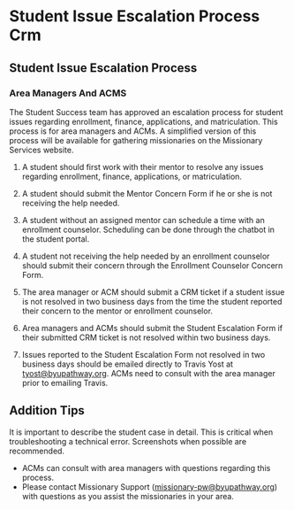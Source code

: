 # Student Issue Escalation Process Crm

## Student Issue Escalation Process

### Area Managers And ACMS

The Student Success team has approved an escalation process for student issues regarding enrollment, finance, applications, and matriculation. This process is for area managers and ACMs. A simplified version of this process will be available for gathering missionaries on the Missionary Services website.

1. A student should first work with their mentor to resolve any issues regarding enrollment, finance, applications, or matriculation.

2. A student should submit the Mentor Concern Form if he or she is not receiving the help needed.

3. A student without an assigned mentor can schedule a time with an enrollment counselor. Scheduling can be done through the chatbot in the student portal.

4. A student not receiving the help needed by an enrollment counselor should submit their concern through the Enrollment Counselor Concern Form.

5. The area manager or ACM should submit a CRM ticket if a student issue is not resolved in two business days from the time the student reported their concern to the mentor or enrollment counselor.

6. Area managers and ACMs should submit the Student Escalation Form if their submitted CRM ticket is not resolved within two business days.

7. Issues reported to the Student Escalation Form not resolved in two business days should be emailed directly to Travis Yost at tyost@byupathway.org. ACMs need to consult with the area manager prior to emailing Travis.

## Addition Tips

It is important to describe the student case in detail. This is critical when troubleshooting a technical error. Screenshots when possible are recommended.

- ACMs can consult with area managers with questions regarding this process.
- Please contact Missionary Support (missionary-pw@byupathway.org) with questions as you assist the missionaries in your area.

